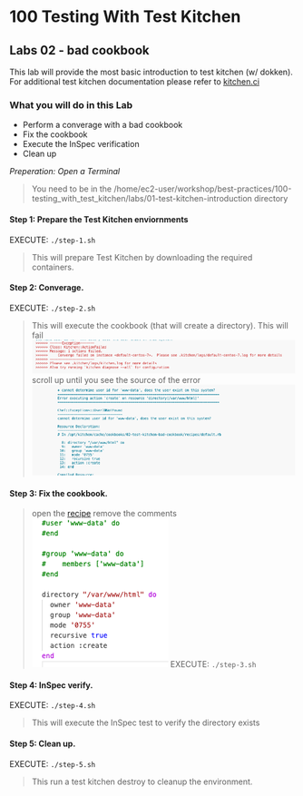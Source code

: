 # 100 Testing With Test Kitchen

## Labs 02 - bad cookbook
This lab will provide the most basic introduction to test kitchen (w/ dokken). For additional test kitchen documentation please refer to [kitchen.ci](https://kitchen.ci/docs/)

### What you will do in this Lab
- Perform a converage with a bad cookbook
- Fix the cookbook
- Execute the InSpec verification
- Clean up

_Preperation: Open a Terminal_      
> You need to be in the /home/ec2-user/workshop/best-practices/100-testing_with_test_kitchen/labs/01-test-kitchen-introduction directory

#### Step 1: Prepare the Test Kitchen enviornments      
EXECUTE: ```./step-1.sh```      
> This will prepare Test Kitchen by downloading the required containers.

#### Step 2: Converage.      
EXECUTE: ```./step-2.sh```      
> This will execute the cookbook (that will create a directory). This will fail       
> ![exception](./images/02-exception.png)
> scroll up until you see the source of the error     
> ![error](./images/02-source-error.png)

#### Step 3: Fix the cookbook.      
> open the [recipe](./recipes/default.rb) remove the comments      
> ![comment](./images/03-comments.png)
EXECUTE: ```./step-3.sh```      

#### Step 4: InSpec verify.      
EXECUTE: ```./step-4.sh```      
> This will execute the InSpec test to verify the directory exists

#### Step 5: Clean up.      
EXECUTE: ```./step-5.sh```      
> This run a test kitchen destroy to cleanup the environment. 